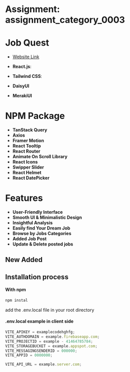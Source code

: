 # Assignment: assignment_category_0003

# Job Quest

- [Website Link](https://job-quest-41464.web.app/)

- **React.js**:
- **Tailwind CSS**:
- **DaisyUI**
- **MerakiUI**

# NPM Package

- **TanStack Query**
- **Axios**
- **Framer Motion**
- **React Tooltip**
- **React Router**
- **Animate On Scroll Library**
- **React Icons**
- **Swipper Slider**
- **React Helmet**
- **React DatePicker**

# Features

- **User-Friendly Interface**
- **Smooth UI & Minimalistic Design**
- **Insightful Analysis**
- **Easily find Your Dream Job**
- **Browse by Jobs Categories**
- **Added Job Post**
- **Update & Delete posted jobs**

## New Added

## Installation process

#### With npm

```sh
npm instal
```

add the .env.local file in your root directory

#### .env.local example in client side

```jsx
VITE_APIKEY = examplecodehghfg;
VITE_AUTHDOMAIN = example.firebaseapp.com;
VITE_PROJECTID = example - 41464785784;
VITE_STORAGEBUCKET = example.appspot.com;
VITE_MESSAGINGSENDERID = 000000;
VITE_APPID = 0000000;

VITE_API_URL = example.server.com;
```

